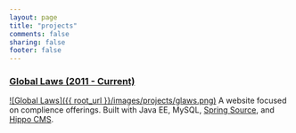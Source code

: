 ```yaml
---
layout: page
title: "projects"
comments: false
sharing: false
footer: false
---
```


<!--
Current Projects
------------------------
-->

### [Global Laws (2011 - Current)](https://app.glaws.co/)
[![Global Laws]({{ root_url }}/images/projects/glaws.png)](https://app.glaws.co/)
A website focused on complience offerings. Built with Java EE, MySQL, [Spring Source](http://www.springsource.org/), and [Hippo CMS](http://www.onehippo.com/en/).

<!--
Previous Projects
------------------------
-->
